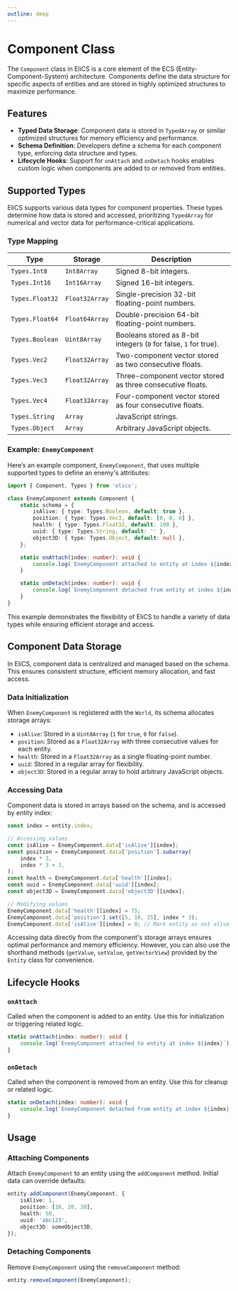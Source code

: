 ```yaml
---
outline: deep
---
```


# Component Class

The `Component` class in EliCS is a core element of the ECS (Entity-Component-System) architecture. Components define the data structure for specific aspects of entities and are stored in highly optimized structures to maximize performance.

## Features

- **Typed Data Storage**: Component data is stored in `TypedArray` or similar optimized structures for memory efficiency and performance.
- **Schema Definition**: Developers define a schema for each component type, enforcing data structure and types.
- **Lifecycle Hooks**: Support for `onAttach` and `onDetach` hooks enables custom logic when components are added to or removed from entities.

## Supported Types

EliCS supports various data types for component properties. These types determine how data is stored and accessed, prioritizing `TypedArray` for numerical and vector data for performance-critical applications.

### Type Mapping

| **Type**        | **Storage**    | **Description**                                                  |
| --------------- | -------------- | ---------------------------------------------------------------- |
| `Types.Int8`    | `Int8Array`    | Signed 8-bit integers.                                           |
| `Types.Int16`   | `Int16Array`   | Signed 16-bit integers.                                          |
| `Types.Float32` | `Float32Array` | Single-precision 32-bit floating-point numbers.                  |
| `Types.Float64` | `Float64Array` | Double-precision 64-bit floating-point numbers.                  |
| `Types.Boolean` | `Uint8Array`   | Booleans stored as 8-bit integers (`0` for false, `1` for true). |
| `Types.Vec2`    | `Float32Array` | Two-component vector stored as two consecutive floats.           |
| `Types.Vec3`    | `Float32Array` | Three-component vector stored as three consecutive floats.       |
| `Types.Vec4`    | `Float32Array` | Four-component vector stored as four consecutive floats.         |
| `Types.String`  | `Array`        | JavaScript strings.                                              |
| `Types.Object`  | `Array`        | Arbitrary JavaScript objects.                                    |

### Example: `EnemyComponent`

Here’s an example component, `EnemyComponent`, that uses multiple supported types to define an enemy's attributes:

```ts
import { Component, Types } from 'elics';

class EnemyComponent extends Component {
	static schema = {
		isAlive: { type: Types.Boolean, default: true },
		position: { type: Types.Vec3, default: [0, 0, 0] },
		health: { type: Types.Float32, default: 100 },
		uuid: { type: Types.String, default: '' },
		object3D: { type: Types.Object, default: null },
	};

	static onAttach(index: number): void {
		console.log(`EnemyComponent attached to entity at index ${index}`);
	}

	static onDetach(index: number): void {
		console.log(`EnemyComponent detached from entity at index ${index}`);
	}
}
```

This example demonstrates the flexibility of EliCS to handle a variety of data types while ensuring efficient storage and access.

## Component Data Storage

In EliCS, component data is centralized and managed based on the schema. This ensures consistent structure, efficient memory allocation, and fast access.

### Data Initialization

When `EnemyComponent` is registered with the `World`, its schema allocates storage arrays:

- `isAlive`: Stored in a `Uint8Array` (`1` for `true`, `0` for `false`).
- `position`: Stored as a `Float32Array` with three consecutive values for each entity.
- `health`: Stored in a `Float32Array` as a single floating-point number.
- `uuid`: Stored in a regular array for flexibility.
- `object3D`: Stored in a regular array to hold arbitrary JavaScript objects.

### Accessing Data

Component data is stored in arrays based on the schema, and is accessed by entity index:

```ts
const index = entity.index;

// Accessing values
const isAlive = EnemyComponent.data['isAlive'][index];
const position = EnemyComponent.data['position'].subarray(
	index * 3,
	index * 3 + 3,
);
const health = EnemyComponent.data['health'][index];
const uuid = EnemyComponent.data['uuid'][index];
const object3D = EnemyComponent.data['object3D'][index];

// Modifying values
EnemyComponent.data['health'][index] = 75;
EnemyComponent.data['position'].set([5, 10, 15], index * 3);
EnemyComponent.data['isAlive'][index] = 0; // Mark entity as not alive
```

Accessing data directly from the component's storage arrays ensures optimal performance and memory efficiency. However, you can also use the shorthand methods (`getValue`, `setValue`, `getVectorView`) provided by the `Entity` class for convenience.

## Lifecycle Hooks

### `onAttach`

Called when the component is added to an entity. Use this for initialization or triggering related logic.

```ts
static onAttach(index: number): void {
	console.log(`EnemyComponent attached to entity at index ${index}`);
}
```

### `onDetach`

Called when the component is removed from an entity. Use this for cleanup or related logic.

```ts
static onDetach(index: number): void {
	console.log(`EnemyComponent detached from entity at index ${index}`);
}
```

## Usage

### Attaching Components

Attach `EnemyComponent` to an entity using the `addComponent` method. Initial data can override defaults:

```ts
entity.addComponent(EnemyComponent, {
	isAlive: 1,
	position: [10, 20, 30],
	health: 50,
	uuid: 'abc123',
	object3D: someObject3D,
});
```

### Detaching Components

Remove `EnemyComponent` using the `removeComponent` method:

```ts
entity.removeComponent(EnemyComponent);
```
